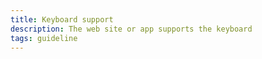 ```yaml
---
title: Keyboard support
description: The web site or app supports the keyboard
tags: guideline
---
```

